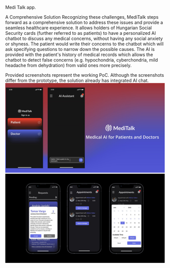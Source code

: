 Medi Talk app.

A Comprehensive Solution
Recognizing these challenges, MediTalk steps forward as a comprehensive solution to address these issues and provide a seamless healthcare experience. It allows holders of Hungarian Social Security cards (further referred to as patients) to have a personalized AI chatbot to discuss any medical concerns, without having any social anxiety or shyness. The patient would write their concerns to the chatbot which will ask specifying questions to narrow down the possible causes. The AI is provided with the patient's history of medical records which allows the chatbot to detect false concerns (e.g. hypochondria, cyberchondria, mild headache from dehydration) from valid ones more precisely.

Provided screenshots represent the working PoC. Although the screenshots differ from the prototype, the solution already has integrated AI chat.
![Page1](/docs/assets/photo_5420200482640611376_y.jpg)
![Page2](/docs/assets/photo_5420200482640611381_y.jpg)
